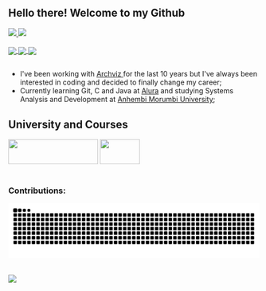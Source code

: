 ## Hello there! Welcome to my Github

<div>
 <a href="https://github.com/cguiama">
  <img height="180em" src="https://github-readme-stats.vercel.app/api?username=cguiama&show_icons=true&theme=apprentice&include_all_commits=true&count_private=true"/>
  <img height="180em" src="https://github-readme-stats.vercel.app/api/top-langs/?username=cguiama&layout=compact&langs_count=7&theme=apprentice"/>
</div>
<div style="display: inline_block"><br>
 <img src="https://cdn.jsdelivr.net/gh/devicons/devicon/icons/git/git-original.svg" height="30" img align="center" />
 <img src="https://cdn.jsdelivr.net/gh/devicons/devicon/icons/java/java-plain.svg" height="40" img align="center" />
 <img src="https://cdn.jsdelivr.net/gh/devicons/devicon/icons/c/c-plain.svg" height="40" img align="center" />
 </div>
</a>

 ##
 
- I've been working with <a href="https://www.behance.net/inside3d" target="_blank"> Archviz </a> for the last 10 years but I've always been interested in coding and decided to finally change my career;
- Currently learning Git, C and Java at <a href="https://www.alura.com.br/" target="_blank">Alura</a> and studying Systems Analysis and Development at <a href="https://loja.anhembionline.com.br/graduacao/analise-e-desenvolvimento-de-sistemas-tecnologia-ead" target="_blank">Anhembi Morumbi University</a>;

## University and Courses

<div>
<a href="https://portal.anhembi.br" target="_blank"><img src="https://loja.anhembionline.com.br/media/logo/stores/7/ANHEMBI.png" width="180" height="50" /></a>      <a href="https://www.alura.com.br/" target="_blank"><img src="https://i.pinimg.com/originals/49/72/6e/49726e65f6b35c2e8e366a16c0734fb7.png" width="80" height="50" target="_blank"></a>
</br></br>
<h3> Contributions: </h3>


  ![github contribution grid snake animation](https://raw.githubusercontent.com/cguiama/cguiama/output/github-contribution-grid-snake.svg)

 ##
<a href="https://www.linkedin.com/in/guilherme-castro-dev/" target="_blank">
<img width="30px" src="https://cdn.jsdelivr.net/gh/devicons/devicon/icons/linkedin/linkedin-original.svg" />
</a>
